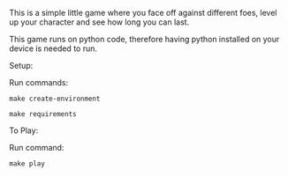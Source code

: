 This is a simple little game where you face off against different foes, level up your character and see how long you can last.

This game runs on python code, therefore having python installed on your device is needed to run.

Setup:

Run commands:

    make create-environment

    make requirements

To Play:

Run command:

    make play